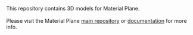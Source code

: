 This repository contains 3D models for Material Plane.<br>
<br>
Please visit the Material Plane <a href="https://github.com/CDeenen/MaterialPlane">main repository</a> or <a href="https://materialfoundry.github.io/MaterialPlane/">documentation</a> for more info.<br>